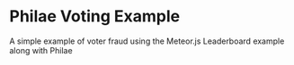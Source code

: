 Philae Voting Example
================

A simple example of voter fraud using the Meteor.js Leaderboard example
along with Philae

